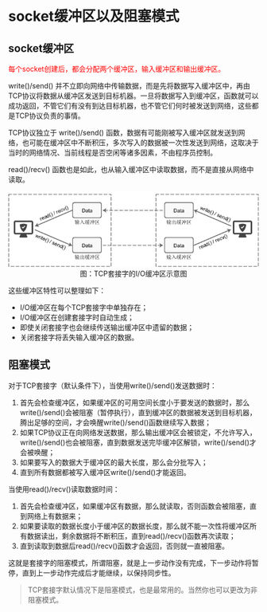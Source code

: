 # socket缓冲区以及阻塞模式

## socket缓冲区

<font color = ff000>每个socket创建后，都会分配两个缓冲区，输入缓冲区和输出缓冲区。</font>

write()/send() 并不立即向网络中传输数据，而是先将数据写入缓冲区中，再由TCP协议将数据从缓冲区发送到目标机器。一旦将数据写入到缓冲区，函数就可以成功返回，不管它们有没有到达目标机器，也不管它们何时被发送到网络，这些都是TCP协议负责的事情。

TCP协议独立于 write()/send() 函数，数据有可能刚被写入缓冲区就发送到网络，也可能在缓冲区中不断积压，多次写入的数据被一次性发送到网络，这取决于当时的网络情况、当前线程是否空闲等诸多因素，不由程序员控制。

read()/recv() 函数也是如此，也从输入缓冲区中读取数据，而不是直接从网络中读取。

<div align=center><img src="assets/1149355056-0.jpg" width="600"/>
    <br>图：TCP套接字的I/O缓冲区示意图
</br>
</div>

这些缓冲区特性可以整理如下：

- I/O缓冲区在每个TCP套接字中单独存在；
- I/O缓冲区在创建套接字时自动生成；
- 即使关闭套接字也会继续传送输出缓冲区中遗留的数据；
- 关闭套接字将丢失输入缓冲区的数据。

## 阻塞模式

对于TCP套接字（默认条件下），当使用write()/send()发送数据时：

1. 首先会检查缓冲区，如果缓冲区的可用空间长度小于要发送的数据时，那么write()/send()会被阻塞（暂停执行），直到缓冲区的数据被发送到目标机器，腾出足够的空间，才会唤醒write()/send()函数继续写入数据；
2. 如果TCP协议正在向网络发送数据，那么输出缓冲区会被锁定，不允许写入，write()/send()也会被阻塞，直到数据发送完毕缓冲区解锁，write()/send()才会被唤醒；
3. 如果要写入的数据大于缓冲区的最大长度，那么会分批写入；
4. 直到所有数据都被写入缓冲区write()/send()才能返回。

当使用read()/recv()读取数据时间：

1. 首先会检查缓冲区，如果缓冲区有数据，那么就读取，否则函数会被阻塞，直到网络上有数据来；
2. 如果要读取的数据长度小于缓冲区的数据长度，那么就不能一次性将缓冲区所有数据读出，剩余数据将不断积压，直到read()/recv()函数再次读取；
3. 直到读取到数据后read()/recv()函数才会返回，否则就一直被阻塞。

这就是套接字的阻塞模式，所谓阻塞，就是上一步动作没有完成，下一步动作将暂停，直到上一步动作完成后才能继续，以保持同步性。

> TCP套接字默认情况下是阻塞模式，也是最常用的。当然你也可以更改为非阻塞模式。